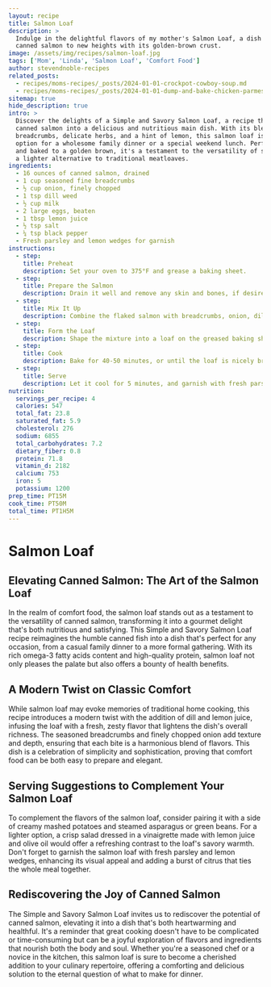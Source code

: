 ```yaml
---
layout: recipe
title: Salmon Loaf
description: >
  Indulge in the delightful flavors of my mother's Salmon Loaf, a dish that elevates
  canned salmon to new heights with its golden-brown crust.
image: /assets/img/recipes/salmon-loaf.jpg
tags: ['Mom', 'Linda', 'Salmon Loaf', 'Comfort Food']
author: stevendnoble-recipes
related_posts:
  - recipes/moms-recipes/_posts/2024-01-01-crockpot-cowboy-soup.md
  - recipes/moms-recipes/_posts/2024-01-01-dump-and-bake-chicken-parmesan.md
sitemap: true
hide_description: true
intro: >
  Discover the delights of a Simple and Savory Salmon Loaf, a recipe that transforms
  canned salmon into a delicious and nutritious main dish. With its blend of fine
  breadcrumbs, delicate herbs, and a hint of lemon, this salmon loaf is an easy-to-make
  option for a wholesome family dinner or a special weekend lunch. Perfectly seasoned
  and baked to a golden brown, it's a testament to the versatility of salmon, offering
  a lighter alternative to traditional meatloaves.
ingredients:
  - 16 ounces of canned salmon, drained
  - 1 cup seasoned fine breadcrumbs
  - ½ cup onion, finely chopped
  - 1 tsp dill weed
  - ½ cup milk
  - 2 large eggs, beaten
  - 1 tbsp lemon juice
  - ½ tsp salt
  - ¼ tsp black pepper
  - Fresh parsley and lemon wedges for garnish
instructions:
  - step:
    title: Preheat
    description: Set your oven to 375°F and grease a baking sheet.
  - step:
    title: Prepare the Salmon
    description: Drain it well and remove any skin and bones, if desired. Flake the salmon with a fork.
  - step:
    title: Mix It Up
    description: Combine the flaked salmon with breadcrumbs, onion, dill, milk, eggs, lemon juice, salt, and pepper in a mixing bowl.
  - step:
    title: Form the Loaf
    description: Shape the mixture into a loaf on the greased baking sheet.
  - step:
    title: Cook
    description: Bake for 40-50 minutes, or until the loaf is nicely browned and reaches an internal temperature of 165°F.
  - step:
    title: Serve
    description: Let it cool for 5 minutes, and garnish with fresh parsley and lemon wedges.
nutrition:
  servings_per_recipe: 4
  calories: 547
  total_fat: 23.8
  saturated_fat: 5.9
  cholesterol: 276
  sodium: 6855
  total_carbohydrates: 7.2
  dietary_fiber: 0.8
  protein: 71.8
  vitamin_d: 2182
  calcium: 753
  iron: 5
  potassium: 1200
prep_time: PT15M
cook_time: PT50M
total_time: PT1H5M
---
```


# Salmon Loaf

## Elevating Canned Salmon: The Art of the Salmon Loaf

In the realm of comfort food, the salmon loaf stands out as a testament to the versatility of canned salmon, transforming it into a gourmet delight that's both nutritious and satisfying. This Simple and Savory Salmon Loaf recipe reimagines the humble canned fish into a dish that's perfect for any occasion, from a casual family dinner to a more formal gathering. With its rich omega-3 fatty acids content and high-quality protein, salmon loaf not only pleases the palate but also offers a bounty of health benefits.

## A Modern Twist on Classic Comfort

While salmon loaf may evoke memories of traditional home cooking, this recipe introduces a modern twist with the addition of dill and lemon juice, infusing the loaf with a fresh, zesty flavor that lightens the dish's overall richness. The seasoned breadcrumbs and finely chopped onion add texture and depth, ensuring that each bite is a harmonious blend of flavors. This dish is a celebration of simplicity and sophistication, proving that comfort food can be both easy to prepare and elegant.

## Serving Suggestions to Complement Your Salmon Loaf

To complement the flavors of the salmon loaf, consider pairing it with a side of creamy mashed potatoes and steamed asparagus or green beans. For a lighter option, a crisp salad dressed in a vinaigrette made with lemon juice and olive oil would offer a refreshing contrast to the loaf's savory warmth. Don't forget to garnish the salmon loaf with fresh parsley and lemon wedges, enhancing its visual appeal and adding a burst of citrus that ties the whole meal together.

## Rediscovering the Joy of Canned Salmon

The Simple and Savory Salmon Loaf invites us to rediscover the potential of canned salmon, elevating it into a dish that's both heartwarming and healthful. It's a reminder that great cooking doesn't have to be complicated or time-consuming but can be a joyful exploration of flavors and ingredients that nourish both the body and soul. Whether you're a seasoned chef or a novice in the kitchen, this salmon loaf is sure to become a cherished addition to your culinary repertoire, offering a comforting and delicious solution to the eternal question of what to make for dinner.
